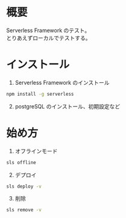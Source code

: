 # 概要

Serverless Framework のテスト。  
とりあえずローカルでテストする。

# インストール

1. Serverless Framework のインストール

```bash
npm install -g serverless
```

2. postgreSQL のインストール、初期設定など

# 始め方

1. オフラインモード

```bash
sls offline
```

2. デプロイ

```bash
sls deploy -v
```

3. 削除

```bash
sls remove -v
```
